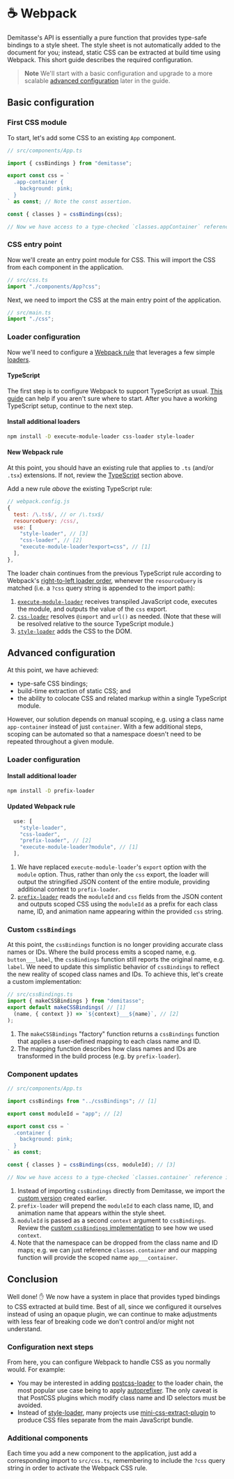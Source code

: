# ☕ Webpack

Demitasse's API is essentially a pure function that provides type-safe bindings to a style sheet. The style sheet is not automatically added to the document for you; instead, static CSS can be extracted at build time using Webpack. This short guide describes the required configuration.

> **Note**
> We'll start with a basic configuration and upgrade to a more scalable [advanced configuration](#advanced-configuration) later in the guide.

## Basic configuration

### First CSS module

To start, let's add some CSS to an existing `App` component.

```typescript
// src/components/App.ts

import { cssBindings } from "demitasse";

export const css = `
  .app-container {
    background: pink;
  }
` as const; // Note the const assertion.

const { classes } = cssBindings(css);

// Now we have access to a type-checked `classes.appContainer` reference in our component HTML. 👍
```

### CSS entry point

Now we'll create an entry point module for CSS. This will import the CSS from each component in the application.

```typescript
// src/css.ts
import "./components/App?css";
```

Next, we need to import the CSS at the main entry point of the application.

```typescript
// src/main.ts
import "./css";
```

### Loader configuration

Now we'll need to configure a [Webpack rule](https://webpack.js.org/configuration/module/#modulerules) that leverages a few simple [loaders](https://webpack.js.org/loaders).

#### TypeScript

The first step is to configure Webpack to support TypeScript as usual. [This guide](https://webpack.js.org/guides/typescript/) can help if you aren't sure where to start. After you have a working TypeScript setup, continue to the next step.

#### Install additional loaders

```bash
npm install -D execute-module-loader css-loader style-loader
```

#### New Webpack rule

At this point, you should have an existing rule that applies to `.ts` (and/or `.tsx`) extensions. If not, review the [TypeScript](#typescript) section above.

Add a new rule _above_ the existing TypeScript rule:

```javascript
// webpack.config.js
{
  test: /\.ts$/, // or /\.tsx$/
  resourceQuery: /css/,
  use: [
    "style-loader", // [3]
    "css-loader", // [2]
    "execute-module-loader?export=css", // [1]
  ],
},
```

The loader chain continues from the previous TypeScript rule according to Webpack's [right-to-left loader order](https://webpack.js.org/configuration/module/#ruleuse), whenever the `resourceQuery` is matched (i.e. a `?css` query string is appended to the import path):
1. [`execute-module-loader`](http://github.com/nsaunders/execute-module-loader) receives transpiled JavaScript code, executes the module, and outputs the value of the `css` export.
2. [`css-loader`](https://github.com/webpack-contrib/css-loader) resolves `@import` and `url()` as needed. (Note that these will be resolved relative to the source TypeScript module.)
3. [`style-loader`](https://github.com/webpack-contrib/style-loader) adds the CSS to the DOM.

## Advanced configuration

At this point, we have achieved:
* type-safe CSS bindings;
* build-time extraction of static CSS; and
* the ability to colocate CSS and related markup within a single TypeScript module.

However, our solution depends on manual scoping, e.g. using a class name `app-container` instead of just `container`. With a few additional steps, scoping can be automated so that a namespace doesn't need to be repeated throughout a given module.

### Loader configuration

#### Install additional loader

```bash
npm install -D prefix-loader
```

#### Updated Webpack rule

```javascript
  use: [
    "style-loader",
    "css-loader",
    "prefix-loader", // [2]
    "execute-module-loader?module", // [1]
  ],
```

1. We have replaced `execute-module-loader`'s `export` option with the `module` option. Thus, rather than only the `css` export, the loader will output the stringified JSON content of the entire module, providing additional context to `prefix-loader`.
2. [`prefix-loader`](https://github.com/nsaunders/prefix-loader) reads the `moduleId` and `css` fields from the JSON content and outputs scoped CSS using the `moduleId` as a prefix for each class name, ID, and animation name appearing within the provided `css` string.

### Custom `cssBindings`

At this point, the `cssBindings` function is no longer providing accurate class names or IDs. Where the build process emits a scoped name, e.g. `button___label`, the `cssBindings` function still reports the original name, e.g. `label`. We need to update this simplistic behavior of `cssBindings` to reflect the new reality of scoped class names and IDs. To achieve this, let's create a custom implementation:

```typescript
// src/cssBindings.ts
import { makeCSSBindings } from "demitasse";
export default makeCSSBindings( // [1]
  (name, { context }) => `${context}___${name}`, // [2]
);
```

1. The `makeCSSBindings` "factory" function returns a `cssBindings` function that applies a user-defined mapping to each class name and ID.
2. The mapping function describes how class names and IDs are transformed in the build process (e.g. by `prefix-loader`).

### Component updates

```typescript
// src/components/App.ts

import cssBindings from "../cssBindings"; // [1]

export const moduleId = "app"; // [2]

export const css = `
  .container {
    background: pink;
  }
` as const;

const { classes } = cssBindings(css, moduleId); // [3]

// Now we have access to a type-checked `classes.container` reference in our component HTML. 👍 [4]
```

1. Instead of importing `cssBindings` directly from Demitasse, we import the [custom version](#custom-cssbindings) created earlier.
2. `prefix-loader` will prepend the `moduleId` to each class name, ID, and animation name that appears within the style sheet.
3. `moduleId` is passed as a second `context` argument to `cssBindings`. Review the [custom `cssBindings` implementation](#custom-cssbindings) to see how we used `context`.
4. Note that the namespace can be dropped from the class name and ID maps; e.g. we can just reference `classes.container` and our mapping function will provide the scoped name `app___container`.

## Conclusion

Well done! ✋ We now have a system in place that provides typed bindings to CSS extracted at build time. Best of all, since we configured it ourselves instead of using an opaque plugin, we can continue to make adjustments with less fear of breaking code we don't control and/or might not understand.

### Configuration next steps
From here, you can configure Webpack to handle CSS as you normally would. For example:
* You may be interested in adding [postcss-loader](https://github.com/webpack-contrib/postcss-loader) to the loader chain, the most popular use case being to apply [autoprefixer](https://github.com/postcss/autoprefixer). The only caveat is that PostCSS plugins which modify class name and ID selectors must be avoided.
* Instead of [style-loader](https://github.com/webpack-contrib/style-loader), many projects use [mini-css-extract-plugin](https://github.com/webpack-contrib/mini-css-extract-plugin) to produce CSS files separate from the main JavaScript bundle.

### Additional components
Each time you add a new component to the application, just add a corresponding import to `src/css.ts`, remembering to include the `?css` query string in order to activate the Webpack CSS rule.

